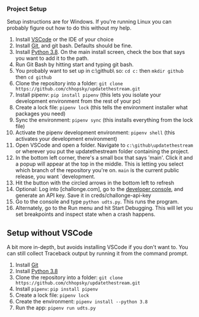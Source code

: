 ### Project Setup

Setup instructions are for Windows. If you're running Linux you can
probably figure out how to do this without my help.

1. Install [VSCode](https://code.visualstudio.com/download) or the IDE of your choice
2. Install [Git](https://gitforwindows.org/), and git bash. Defaults should be fine.
3. Install [Python 3.8](https://www.python.org/ftp/python/3.8.8/python-3.8.8-amd64.exe). On the main install screen, check the box that says you want to add it to the path.
4. Run Git Bash by hitting start and typing git bash.
5. You probably want to set up in c:\github\ so: `cd c:` then `mkdir github` then `cd github`
6. Clone the repository into a folder: `git clone https://github.com/chhopsky/updatethestream.git`
7. Install pipenv: `pip install pipenv` (this lets you isolate your development environment from the rest of your pc)
8. Create a lock file: `pipenv lock` (this tells the environment installer what packages you need)
9. Sync the environment: `pipenv sync` (this installs everything from the lock file)
10. Activate the pipenv development environment: `pipenv shell` (this activates your development environment)
11. Open VSCode and open a folder. Navigate to `c:\github\updatethestream` or wherever you put the updatethestream folder containing the project.
12. In the bottom left corner, there's a small box that says 'main'. Click it and a popup will appear at the top in the middle. This is letting you select which branch of the repository you're on. `main` is the current public release, you want `development.
13. Hit the button with the circled arrows in the bottom left to refresh
14. Optional: Log into [challonge.com], go to the [developer console](https://challonge.com/settings/developer), and generate an API key. Save it in creds/challonge-api-key
15. Go to the console and type `python udts.py`. This runs the program.
16. Alternately, go to the Run menu and hit Start Debugging. This will let you set breakpoints and inspect state when a crash happens.

## Setup without VSCode

A bit more in-depth, but avoids installing VSCode if you don't want to.  You can still collect Traceback output by running it from the command prompt.

1. Install [Git](https://gitforwindows.org/)
2. Install [Python 3.8](https://www.python.org/ftp/python/3.8.8/python-3.8.8-amd64.exe)
3. Clone the repository into a folder: `git clone https://github.com/chhopsky/updatethestream.git`
4. Install `pipenv`: `pip install pipenv`
5. Create a lock file: `pipenv lock`
6. Create the environment: `pipenv install --python 3.8`
7. Run the app: `pipenv run udts.py`
